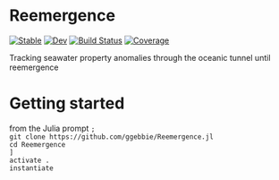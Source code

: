 # Reemergence

[![Stable](https://img.shields.io/badge/docs-stable-blue.svg)](https://ggebbie.github.io/Reemergence.jl/stable)
[![Dev](https://img.shields.io/badge/docs-dev-blue.svg)](https://ggebbie.github.io/Reemergence.jl/dev)
[![Build Status](https://github.com/ggebbie/Reemergence.jl/workflows/CI/badge.svg)](https://github.com/ggebbie/Reemergence.jl/actions)
[![Coverage](https://codecov.io/gh/ggebbie/Reemergence.jl/branch/master/graph/badge.svg)](https://codecov.io/gh/ggebbie/Reemergence.jl)

Tracking seawater property anomalies through the oceanic tunnel until reemergence

# Getting started
from the Julia prompt
`;`\
`git clone https://github.com/ggebbie/Reemergence.jl`\
`cd Reemergence`\
`]`\
`activate .`\
`instantiate`